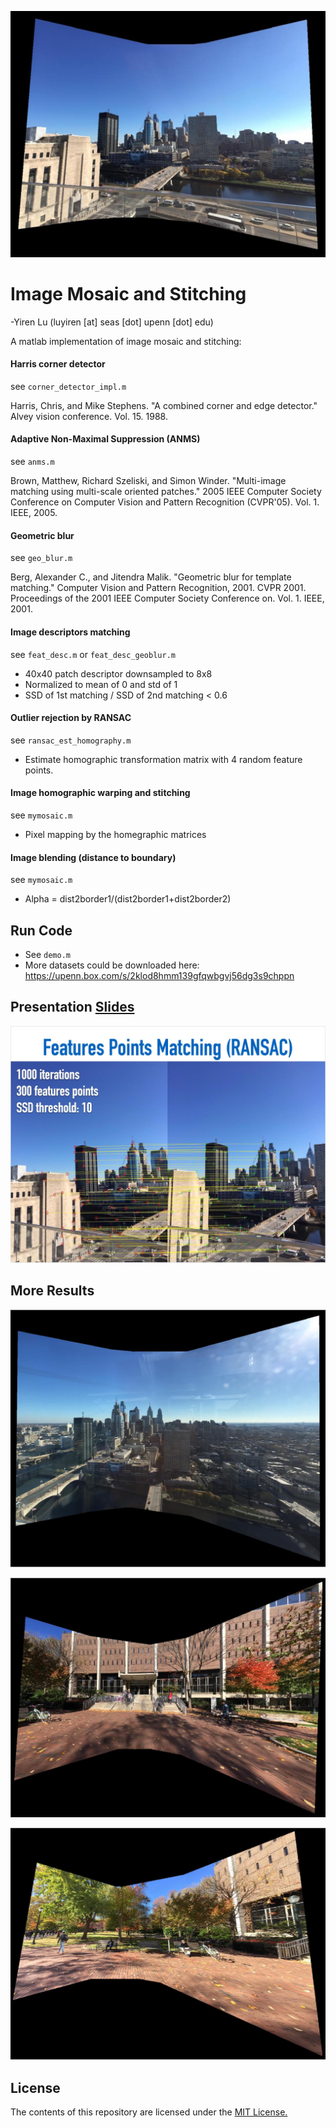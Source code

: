 ![dataset2](results/ds2_smooth.jpg "dataset2")
# Image Mosaic and Stitching
-Yiren Lu (luyiren [at] seas [dot] upenn [dot] edu)

A matlab implementation of image mosaic and stitching:

#### Harris corner detector
see `corner_detector_impl.m`

Harris, Chris, and Mike Stephens. "A combined corner and edge detector." Alvey vision conference. Vol. 15. 1988.

#### Adaptive Non-Maximal Suppression (ANMS)
see `anms.m`

Brown, Matthew, Richard Szeliski, and Simon Winder. "Multi-image matching using multi-scale oriented patches." 2005 IEEE Computer Society Conference on Computer Vision and Pattern Recognition (CVPR'05). Vol. 1. IEEE, 2005.

#### Geometric blur

see `geo_blur.m`

Berg, Alexander C., and Jitendra Malik. "Geometric blur for template matching." Computer Vision and Pattern Recognition, 2001. CVPR 2001. Proceedings of the 2001 IEEE Computer Society Conference on. Vol. 1. IEEE, 2001.

#### Image descriptors matching

see `feat_desc.m` or `feat_desc_geoblur.m`

- 40x40 patch descriptor downsampled to 8x8
- Normalized to mean of 0 and std of 1
- SSD of 1st matching / SSD of 2nd matching < 0.6

#### Outlier rejection by RANSAC

see `ransac_est_homography.m`

- Estimate homographic transformation matrix with 4 random feature points.

#### Image homographic warping and stitching

see `mymosaic.m`

- Pixel mapping by the homegraphic matrices

#### Image blending (distance to boundary)

see `mymosaic.m`

- Alpha = dist2border1/(dist2border1+dist2border2)

## Run Code

- See `demo.m`
- More datasets could be downloaded here: 
  <https://upenn.box.com/s/2klod8hmm139gfqwbgvj56dg3s9chppn>

## Presentation [Slides](presentation_slides.pdf)

[![presentation slides](results/slides_ransac.jpg)](presentation_slides.pdf "slides")

## More Results
![dataset1](results/ds1_smooth.jpg "dataset1")

![dataset3](results/ds3_smooth.jpg "dataset3")

![dataset4](results/ds4_smooth.jpg "dataset4")

## License

The contents of this repository are licensed under the [MIT License.](https://en.wikipedia.org/wiki/MIT_License)